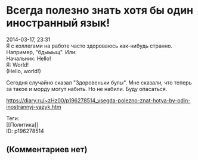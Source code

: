 Всегда полезно знать хотя бы один иностранный язык!
===================================================

  
2014-03-17, 23:31  
 Я с коллегами на работе часто здороваюсь как-нибудь странно. Например, "бдыыыщ". Или:   
 Начальник: Hello!   
 Я: World!   
 (Hello, world!)   
   
 Сегодня случайно сказал "Здоровеньки булы". Мне сказали, что теперь за такое и морду могут набить. Но не набили. Буду опасаться.   
  
<https://diary.ru/~zHz00/p196278514_vsegda-polezno-znat-hotya-by-odin-inostrannyj-yazyk.htm>  
  
Теги:  
[[Политика]]  
ID: p196278514  


(Комментариев нет)
------------------